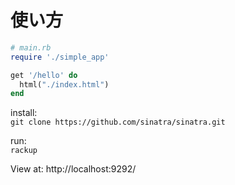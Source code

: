 # 使い方
```ruby
# main.rb
require './simple_app'

get '/hello' do
  html("./index.html")
end
```
install:  
```git clone https://github.com/sinatra/sinatra.git```  

run:  
```rackup```

View at: http://localhost:9292/
